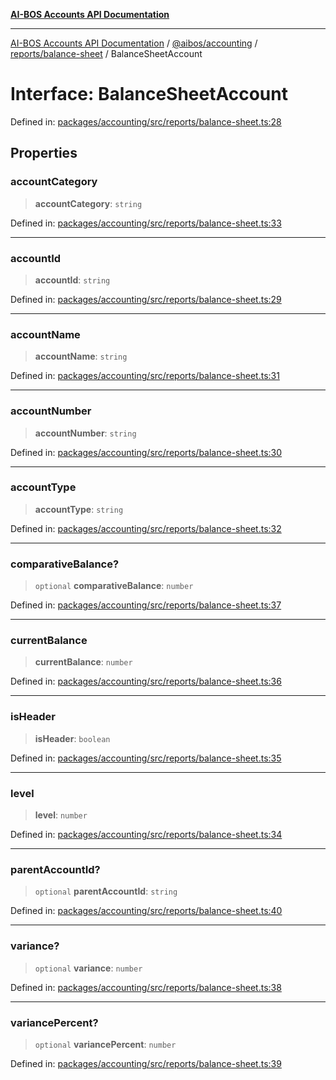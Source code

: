 [**AI-BOS Accounts API Documentation**](../../../../../README.md)

***

[AI-BOS Accounts API Documentation](../../../../../README.md) / [@aibos/accounting](../../../README.md) / [reports/balance-sheet](../README.md) / BalanceSheetAccount

# Interface: BalanceSheetAccount

Defined in: [packages/accounting/src/reports/balance-sheet.ts:28](https://github.com/pohlai88/accounts/blob/48103fb36d28b2b9bfb33472b6de2f719773cde9/packages/accounting/src/reports/balance-sheet.ts#L28)

## Properties

### accountCategory

> **accountCategory**: `string`

Defined in: [packages/accounting/src/reports/balance-sheet.ts:33](https://github.com/pohlai88/accounts/blob/48103fb36d28b2b9bfb33472b6de2f719773cde9/packages/accounting/src/reports/balance-sheet.ts#L33)

***

### accountId

> **accountId**: `string`

Defined in: [packages/accounting/src/reports/balance-sheet.ts:29](https://github.com/pohlai88/accounts/blob/48103fb36d28b2b9bfb33472b6de2f719773cde9/packages/accounting/src/reports/balance-sheet.ts#L29)

***

### accountName

> **accountName**: `string`

Defined in: [packages/accounting/src/reports/balance-sheet.ts:31](https://github.com/pohlai88/accounts/blob/48103fb36d28b2b9bfb33472b6de2f719773cde9/packages/accounting/src/reports/balance-sheet.ts#L31)

***

### accountNumber

> **accountNumber**: `string`

Defined in: [packages/accounting/src/reports/balance-sheet.ts:30](https://github.com/pohlai88/accounts/blob/48103fb36d28b2b9bfb33472b6de2f719773cde9/packages/accounting/src/reports/balance-sheet.ts#L30)

***

### accountType

> **accountType**: `string`

Defined in: [packages/accounting/src/reports/balance-sheet.ts:32](https://github.com/pohlai88/accounts/blob/48103fb36d28b2b9bfb33472b6de2f719773cde9/packages/accounting/src/reports/balance-sheet.ts#L32)

***

### comparativeBalance?

> `optional` **comparativeBalance**: `number`

Defined in: [packages/accounting/src/reports/balance-sheet.ts:37](https://github.com/pohlai88/accounts/blob/48103fb36d28b2b9bfb33472b6de2f719773cde9/packages/accounting/src/reports/balance-sheet.ts#L37)

***

### currentBalance

> **currentBalance**: `number`

Defined in: [packages/accounting/src/reports/balance-sheet.ts:36](https://github.com/pohlai88/accounts/blob/48103fb36d28b2b9bfb33472b6de2f719773cde9/packages/accounting/src/reports/balance-sheet.ts#L36)

***

### isHeader

> **isHeader**: `boolean`

Defined in: [packages/accounting/src/reports/balance-sheet.ts:35](https://github.com/pohlai88/accounts/blob/48103fb36d28b2b9bfb33472b6de2f719773cde9/packages/accounting/src/reports/balance-sheet.ts#L35)

***

### level

> **level**: `number`

Defined in: [packages/accounting/src/reports/balance-sheet.ts:34](https://github.com/pohlai88/accounts/blob/48103fb36d28b2b9bfb33472b6de2f719773cde9/packages/accounting/src/reports/balance-sheet.ts#L34)

***

### parentAccountId?

> `optional` **parentAccountId**: `string`

Defined in: [packages/accounting/src/reports/balance-sheet.ts:40](https://github.com/pohlai88/accounts/blob/48103fb36d28b2b9bfb33472b6de2f719773cde9/packages/accounting/src/reports/balance-sheet.ts#L40)

***

### variance?

> `optional` **variance**: `number`

Defined in: [packages/accounting/src/reports/balance-sheet.ts:38](https://github.com/pohlai88/accounts/blob/48103fb36d28b2b9bfb33472b6de2f719773cde9/packages/accounting/src/reports/balance-sheet.ts#L38)

***

### variancePercent?

> `optional` **variancePercent**: `number`

Defined in: [packages/accounting/src/reports/balance-sheet.ts:39](https://github.com/pohlai88/accounts/blob/48103fb36d28b2b9bfb33472b6de2f719773cde9/packages/accounting/src/reports/balance-sheet.ts#L39)
